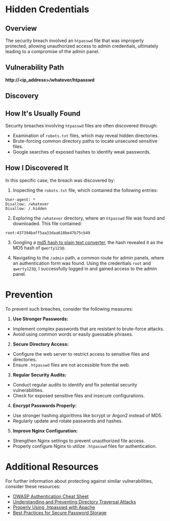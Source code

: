 # Hidden Credentials

## Overview

The security breach involved an `htpasswd` file that was improperly protected, allowing unauthorized access to admin credentials, ultimately leading to a compromise of the admin panel.

## Vulnerability Path
**http://<ip_address>/whatever/htpasswd**

## Discovery

## How It's Usually Found

Security breaches involving `htpasswd` files are often discovered through:

- Examination of `robots.txt` files, which may reveal hidden directories.
- Brute-forcing common directory paths to locate unsecured sensitive files.
- Google searches of exposed hashes to identify weak passwords.

## How I Discovered It

In this specific case, the breach was discovered by:

1. Inspecting the `robots.txt` file, which contained the following entries:

```
User-agent: *
Disallow: /whatever
Disallow: /.hidden
```

2. Exploring the `/whatever` directory, where an `htpasswd` file was found and downloaded. This file contained:

```
root:437394baff5aa33daa618be47b75cb49
```

3. Googling a [md5 hash to plain text converter](https://md5.gromweb.com/), the hash revealed it as the MD5 hash of `qwerty123@`.

4. Navigating to the `/admin` path, a common route for admin panels, where an authentication form was found. Using the credentials `root` and `qwerty123@`, I successfully logged in and gained access to the admin panel.

# Prevention

To prevent such breaches, consider the following measures:

1. **Use Stronger Passwords:**
- Implement complex passwords that are resistant to brute-force attacks.
- Avoid using common words or easily guessable phrases.

2. **Secure Directory Access:**
- Configure the web server to restrict access to sensitive files and directories.
- Ensure `.htpasswd` files are not accessible from the web.

3. **Regular Security Audits:**
- Conduct regular audits to identify and fix potential security vulnerabilities.
- Check for exposed sensitive files and insecure configurations.

4. **Encrypt Passwords Properly:**
- Use stronger hashing algorithms like bcrypt or Argon2 instead of MD5.
- Regularly update and rotate passwords and hashes.

5. **Improve Nginx Configuration:**
- Strengthen Nginx settings to prevent unauthorized file access.
- Properly configure Nginx to utilize `.htpasswd` files for authentication.

# Additional Resources

For further information about protecting against similar vulnerabilities, consider these resources:

- [OWASP Authentication Cheat Sheet](https://cheatsheetseries.owasp.org/cheatsheets/Authentication_Cheat_Sheet.html)
- [Understanding and Preventing Directory Traversal Attacks](https://owasp.org/www-community/attacks/Path_Traversal)
- [Properly Using .htpasswd with Apache](https://httpd.apache.org/docs/2.4/howto/auth.html)
- [Best Practices for Secure Password Storage](https://cheatsheetseries.owasp.org/cheatsheets/Password_Storage_Cheat_Sheet.html)
